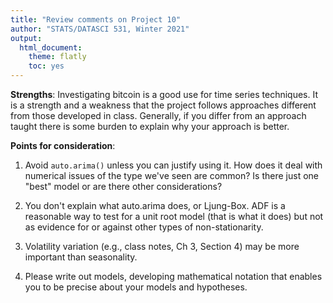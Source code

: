 ```yaml
---
title: "Review comments on Project 10"
author: "STATS/DATASCI 531, Winter 2021"
output:
  html_document:
    theme: flatly
    toc: yes
---
```


**Strengths**: Investigating bitcoin is a good use for time series techniques. It is a strength and a weakness that the project follows approaches different from those developed in class. Generally, if you differ from an approach taught there is some burden to explain why your approach is better. 

**Points for consideration**:

1. Avoid `auto.arima()` unless you can justify using it. How does it deal with numerical issues of the type we've seen are common? Is there just one "best" model or are there other considerations?

2. You don't explain what auto.arima does, or Ljung-Box. ADF is a reasonable way to test for a unit root model (that is what it does) but not as evidence for or against other types of non-stationarity.

3. Volatility variation (e.g., class notes, Ch 3, Section 4) may be more important than seasonality.

4. Please write out models, developing mathematical notation that enables you to be precise about your models and hypotheses.




